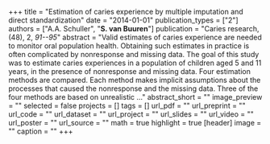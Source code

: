 +++
title = "Estimation of caries experience by multiple imputation and direct standardization"
date = "2014-01-01"
publication_types = ["2"]
authors = ["A.A. Schuller", "**S. van Buuren**"]
publication = "Caries research, (48), 2, _91--95_"
abstract = "Valid estimates of caries experience are needed to monitor oral population health. Obtaining such estimates in practice is often complicated by nonresponse and missing data. The goal of this study was to estimate caries experiences in a population of children aged 5 and 11 years, in the presence of nonresponse and missing data. Four estimation methods are compared. Each method makes implicit assumptions about the processes that caused the nonresponse and the missing data. Three of the four methods are based on unrealistic …"
abstract_short = ""
image_preview = ""
selected = false
projects = []
tags = []
url_pdf = ""
url_preprint = ""
url_code = ""
url_dataset = ""
url_project = ""
url_slides = ""
url_video = ""
url_poster = ""
url_source = ""
math = true
highlight = true
[header]
image = ""
caption = ""
+++
